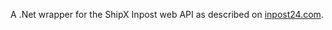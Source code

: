 ﻿A .Net wrapper for the ShipX Inpost web API as described on [inpost24.com](http://docs.inpost24.com).